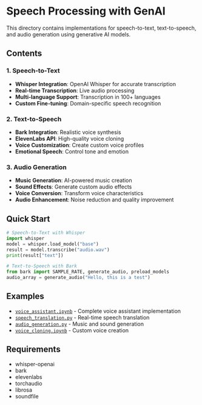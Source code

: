 # Speech Processing with GenAI

This directory contains implementations for speech-to-text, text-to-speech, and audio generation using generative AI models.

## Contents

### 1. Speech-to-Text
- **Whisper Integration**: OpenAI Whisper for accurate transcription
- **Real-time Transcription**: Live audio processing
- **Multi-language Support**: Transcription in 100+ languages
- **Custom Fine-tuning**: Domain-specific speech recognition

### 2. Text-to-Speech
- **Bark Integration**: Realistic voice synthesis
- **ElevenLabs API**: High-quality voice cloning
- **Voice Customization**: Create custom voice profiles
- **Emotional Speech**: Control tone and emotion

### 3. Audio Generation
- **Music Generation**: AI-powered music creation
- **Sound Effects**: Generate custom audio effects
- **Voice Conversion**: Transform voice characteristics
- **Audio Enhancement**: Noise reduction and quality improvement

## Quick Start

```python
# Speech-to-Text with Whisper
import whisper
model = whisper.load_model("base")
result = model.transcribe("audio.wav")
print(result["text"])

# Text-to-Speech with Bark
from bark import SAMPLE_RATE, generate_audio, preload_models
audio_array = generate_audio("Hello, this is a test")
```

## Examples

- [`voice_assistant.ipynb`](voice_assistant.ipynb) - Complete voice assistant implementation
- [`speech_translation.py`](speech_translation.py) - Real-time speech translation
- [`audio_generation.py`](audio_generation.py) - Music and sound generation
- [`voice_cloning.ipynb`](voice_cloning.ipynb) - Custom voice creation

## Requirements

- whisper-openai
- bark
- elevenlabs
- torchaudio
- librosa
- soundfile
